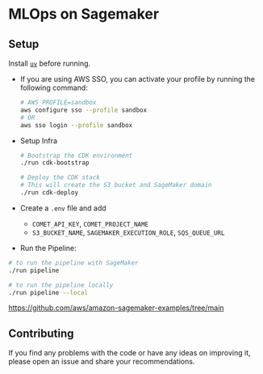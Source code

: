 # MLOps on Sagemaker


## Setup

Install [`uv`](https://docs.astral.sh/uv/getting-started/installation/) before running.

- If you are using AWS SSO, you can activate your profile by running the following command:

    ```bash
    # AWS_PROFILE=sandbox
    aws configure sso --profile sandbox
    # OR
    aws sso login --profile sandbox
    ```

- Setup Infra
    ```bash
    # Bootstrap the CDK environment
    ./run cdk-bootstrap

    # Deploy the CDK stack
    # This will create the S3 bucket and SageMaker domain
    ./run cdk-deploy
    ```

- Create a `.env` file and add
  - `COMET_API_KEY`, `COMET_PROJECT_NAME`
  - `S3_BUCKET_NAME`, `SAGEMAKER_EXECUTION_ROLE`, `SQS_QUEUE_URL`

-  Run the Pipeline:
  ```bash
  # to run the pipeline with SageMaker
  ./run pipeline

  # to run the pipeline locally
  ./run pipeline --local
  ```

https://github.com/aws/amazon-sagemaker-examples/tree/main

## Contributing

If you find any problems with the code or have any ideas on improving it, please open an issue and share your recommendations.
